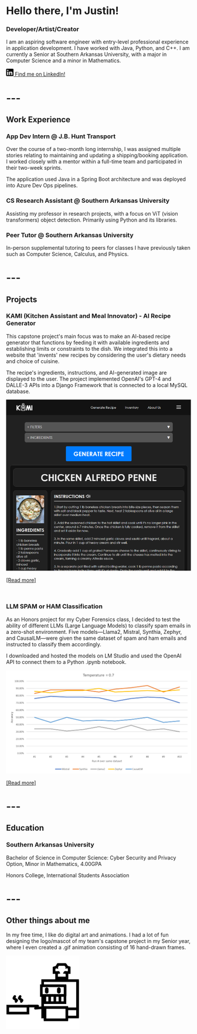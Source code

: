 # **Hello there, I'm Justin!**

### Developer/Artist/Creator

I am an aspiring software engineer with entry-level professional experience in application development. I have worked with Java, Python, and C++. I am currently a Senior at Southern Arkansas University, with a major in Computer Science and a minor in Mathematics.

<img src="assets/img/linkedInIcon.png" width="20" height="20"/>[ Find me on LinkedIn!](https://www.linkedin.com/in/a-justin-ong/)

# ---

## **Work Experience**

### App Dev Intern @ J.B. Hunt Transport

Over the course of a two-month long internship, I was assigned multiple stories relating to maintaining and updating a shipping/booking application. I worked closely with a mentor within a full-time team and participated in their two-week sprints.

The application used Java in a Spring Boot architecture and was deployed into Azure Dev Ops pipelines.

### CS Research Assistant @ Southern Arkansas University

Assisting my professor in research projects, with a focus on ViT (vision transformers) object detection. Primarily using Python and its libraries.

### Peer Tutor @ Southern Arkansas University

In-person supplemental tutoring to peers for classes I have previously taken such as Computer Science, Calculus, and Physics.

# ---

## **Projects**

### **KAMI (Kitchen Assistant and Meal Innovator) - AI Recipe Generator**

This capstone project's main focus was to make an AI-based recipe generator that functions by feeding it with available ingredients and establishing limits or constraints to the dish. We integrated this into a website that 'invents' new recipes by considering the user's dietary needs and choice of cuisine.

The recipe's ingredients, instructions, and AI-generated image are displayed to the user. The project implemented OpenAI's GPT-4 and DALLE-3 APIs into a Django Framework that is connected to a local MySQL database.

![KAMI Website](/assets/img/KAMIWeb.PNG)

<a href="pdfs/KAMI Report.pdf" target="_blank">[Read more]</a>

&nbsp;

### **LLM SPAM or HAM Classification**

As an Honors project for my Cyber Forensics class, I decided to test the ability of different LLMs (Large Language Models) to classify spam emails in a zero-shot environment. Five models—Llama2, Mistral, Synthia, Zephyr, and CausalLM—were given the same dataset of spam and ham emails and instructed to classify them accordingly.

I downloaded and hosted the models on LM Studio and used the OpenAI API to connect them to a Python .ipynb notebook.

![Email Classification](/assets/img/EmailClassification.PNG)

<a href="pdfs/Harnessing AI Cognition.pdf" target="_blank">[Read more]</a>

# ---

## **Education**

### Southern Arkansas University

Bachelor of Science in Computer Science: Cyber Security and Privacy Option, Minor in Mathematics, 4.00GPA

Honors College, International Students Association

# ---

## **Other things about me**
In my free time, I like do digital art and animations. I had a lot of fun designing the logo/mascot of my team's capstone project in my Senior year, where I even created a .gif animation consisting of 16 hand-drawn frames.

<!-- ![KAMI logo](/assets/img/KAMIIcon.png) -->

<!-- ![KAMI logo](/assets/img/KAMIIcon.gif) -->

<img src="/assets/img/KAMIIcon.gif" width="200" height="200"/>